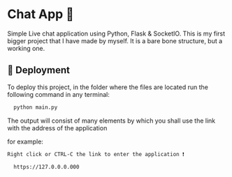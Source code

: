 
# Chat App 👥

Simple Live chat application using Python, Flask & SocketIO. 
This is my first bigger project that I have made by myself. It is a bare bone structure, but a working one.


## 🤖 Deployment 

To deploy this project, in the folder where the files are located run the following command in any terminal:

```bash
  python main.py
```

The output will consist of many elements by which you shall use the link with the address of the application

for example:

```bash
Right click or CTRL-C the link to enter the application ❗

  https://127.0.0.0.000
```
